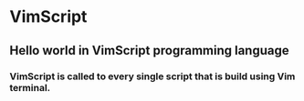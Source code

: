 # VimScript
## Hello world in VimScript programming language

### VimScript is called to every single script that is build using Vim terminal.